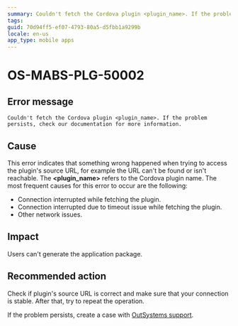 ```yaml
---
summary: Couldn't fetch the Cordova plugin <plugin_name>. If the problem persists, check our documentation for more information.
tags:
guid: 70d94ff5-ef07-4793-80a5-d5fbb1a9299b
locale: en-us
app_type: mobile apps
---
```


# OS-MABS-PLG-50002

## Error message

`Couldn't fetch the Cordova plugin <plugin_name>. If the problem persists, check our documentation for more information.`

## Cause

This error indicates that something wrong happened when trying to access the plugin's source URL, for example the URL can't be found or isn't reachable. The **&lt;plugin_name&gt;** refers to the Cordova plugin name. The most frequent causes for this error to occur are the following: 

* Connection interrupted while fetching the plugin.
* Connection interrupted due to timeout issue while fetching the plugin.
* Other network issues.

## Impact

Users can't generate the application package.

## Recommended action

Check if plugin's source URL is correct and make sure that your connection is stable. After that, try to repeat the operation.

If the problem persists, create a case with [OutSystems support](https://www.outsystems.com/support/portal/open-support-case?ErrorCode=OS-MABS-PLG-50002).
